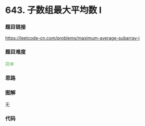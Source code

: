 # 643. 子数组最大平均数 I

### 题目链接

https://leetcode-cn.com/problems/maximum-average-subarray-i

### 题目难度

<font color=#5CB85C>简单</font>

### 思路



### 图解

无

### 代码

```python
```